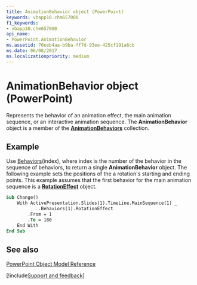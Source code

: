 ```yaml
---
title: AnimationBehavior object (PowerPoint)
keywords: vbapp10.chm657000
f1_keywords:
- vbapp10.chm657000
api_name:
- PowerPoint.AnimationBehavior
ms.assetid: 70eeb4aa-b9ba-ff7d-93ee-425cf191a6cb
ms.date: 06/08/2017
ms.localizationpriority: medium
---
```



# AnimationBehavior object (PowerPoint)

Represents the behavior of an animation effect, the main animation sequence, or an interactive animation sequence. The **AnimationBehavior** object is a member of the **[AnimationBehaviors](PowerPoint.AnimationBehaviors.md)** collection.


## Example

Use [Behaviors](PowerPoint.Effect.Behaviors.md)(index), where index is the number of the behavior in the sequence of behaviors, to return a single **AnimationBehavior** object. The following example sets the positions of the a rotation's starting and ending points. This example assumes that the first behavior for the main animation sequence is a **[RotationEffect](PowerPoint.RotationEffect.md)** object.


```vb
Sub Change()
    With ActivePresentation.Slides(1).TimeLine.MainSequence(1) _
            .Behaviors(1).RotationEffect
        .From = 1
        .To = 180
    End With
End Sub
```


## See also


[PowerPoint Object Model Reference](overview/PowerPoint/object-model.md)

[!include[Support and feedback](~/includes/feedback-boilerplate.md)]